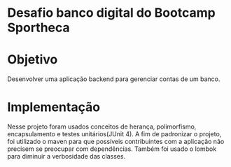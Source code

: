 # Desafio banco digital do Bootcamp Sportheca


# Objetivo
Desenvolver uma aplicação backend para gerenciar contas de um banco.

# Implementação
Nesse projeto foram usados conceitos de herança, polimorfismo, encapsulamento e testes unitários(JUnit 4). A fim de padronizar o projeto, foi utilizado o maven para que possíveis contribuintes com a aplicação não precisem se preocupar com dependências. Também foi usado o lombok para diminuir a verbosidade das classes.
